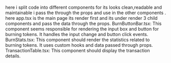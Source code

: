 here i split code into different components for its looks clean,readable and maintainable i pass the through the props and use in the other components . here app.tsx is the main page its render first and its under render 3 child components and pass the data through the props.
BurnButtonBar.tsx: This component seems responsible for rendering the input box and button for burning tokens. It handles the input change and button click events. 
BurnStats.tsx: This component should render the statistics related to burning tokens. It uses custom hooks and data passed through props.
TransactionTable.tsx: This component should display the transaction details.
